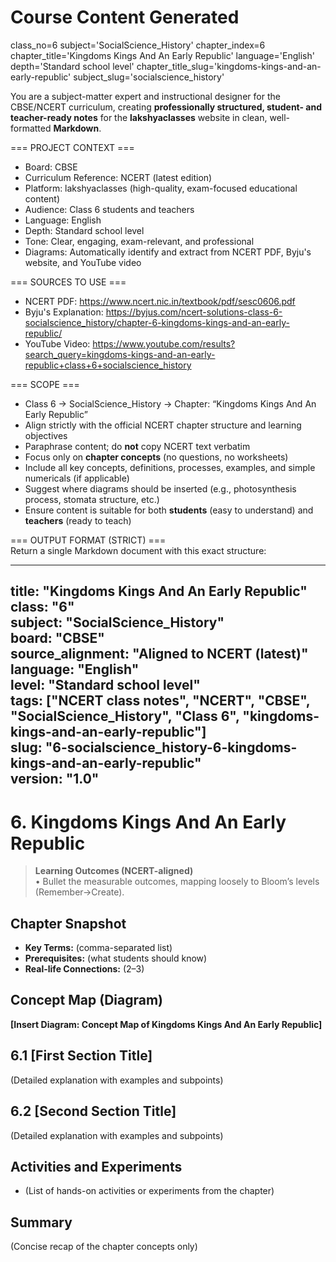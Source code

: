 # Course Content Generated

class_no=6
subject='SocialScience_History'
chapter_index=6
chapter_title='Kingdoms Kings And An Early Republic'
language='English'
depth='Standard school level'
chapter_title_slug='kingdoms-kings-and-an-early-republic'
subject_slug='socialscience_history'

You are a subject-matter expert and instructional designer for the CBSE/NCERT curriculum, creating **professionally structured, student- and teacher-ready notes** for the **lakshyaclasses** website in clean, well-formatted **Markdown**.

=== PROJECT CONTEXT ===  
- Board: CBSE  
- Curriculum Reference: NCERT (latest edition)  
- Platform: lakshyaclasses (high-quality, exam-focused educational content)  
- Audience: Class 6 students and teachers  
- Language: English  
- Depth: Standard school level  
- Tone: Clear, engaging, exam-relevant, and professional  
- Diagrams: Automatically identify and extract from NCERT PDF, Byju's website, and YouTube video

=== SOURCES TO USE ===  
- NCERT PDF: https://www.ncert.nic.in/textbook/pdf/sesc0606.pdf  
- Byju's Explanation: https://byjus.com/ncert-solutions-class-6-socialscience_history/chapter-6-kingdoms-kings-and-an-early-republic/  
- YouTube Video: https://www.youtube.com/results?search_query=kingdoms-kings-and-an-early-republic+class+6+socialscience_history

=== SCOPE ===  
- Class 6 → SocialScience_History → Chapter: “Kingdoms Kings And An Early Republic”  
- Align strictly with the official NCERT chapter structure and learning objectives  
- Paraphrase content; do **not** copy NCERT text verbatim  
- Focus only on **chapter concepts** (no questions, no worksheets)  
- Include all key concepts, definitions, processes, examples, and simple numericals (if applicable)  
- Suggest where diagrams should be inserted (e.g., photosynthesis process, stomata structure, etc.)  
- Ensure content is suitable for both **students** (easy to understand) and **teachers** (ready to teach)

=== OUTPUT FORMAT (STRICT) ===  
Return a single Markdown document with this exact structure:

---
title: "Kingdoms Kings And An Early Republic"  
class: "6"  
subject: "SocialScience_History"  
board: "CBSE"  
source_alignment: "Aligned to NCERT (latest)"  
language: "English"  
level: "Standard school level"  
tags: ["NCERT class notes", "NCERT", "CBSE", "SocialScience_History", "Class 6", "kingdoms-kings-and-an-early-republic"]  
slug: "6-socialscience_history-6-kingdoms-kings-and-an-early-republic"  
version: "1.0"  
---

# 6. Kingdoms Kings And An Early Republic

> **Learning Outcomes (NCERT-aligned)**  
> • Bullet the measurable outcomes, mapping loosely to Bloom’s levels (Remember→Create).

## Chapter Snapshot  
- **Key Terms:** (comma-separated list)  
- **Prerequisites:** (what students should know)  
- **Real-life Connections:** (2–3)

## Concept Map (Diagram)  
<!-- Diagram will be extracted from sources. Placeholder below. -->  
**[Insert Diagram: Concept Map of Kingdoms Kings And An Early Republic]**

## 6.1 [First Section Title]  
(Detailed explanation with examples and subpoints)

## 6.2 [Second Section Title]  
(Detailed explanation with examples and subpoints)

## Activities and Experiments  
- (List of hands-on activities or experiments from the chapter)

## Summary  
(Concise recap of the chapter concepts only)


<!-- End of Course Content -->